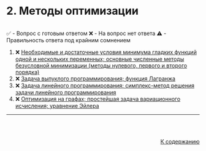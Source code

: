 #

<div id="readme-top" style="display: flex; align-items: center; justify-content: space-between;">
  <h1>2. Методы оптимизации</h1>
</div>

✅ - Вопрос с готовым ответом
❌ - На вопрос нет ответа
⚠️ - Правильность ответа под крайним сомнением

<ol>
  <li>❌ <a href="#1"> Необходимые и достаточные условия минимума гладких функций одной и нескольких переменных; основные численные методы безусловной минимизации (методы
нулевого, первого и второго порядка) </a></li>
  <li>❌ <a href="#2"> Задача выпуклого программирования; функция Лагранжа </a></li>
  <li>❌ <a href="#3"> Задача линейного программирования; симплекс-метод решения задачи линейного программирования </a></li>
  <li>❌ <a href="#4"> Оптимизация на графах; простейшая задача вариационного исчисления; уравнение Эйлера </a></li>
</ol>
<hr/>
<br />

##

<p align="right"><a href="#readme-top">К содержанию</a></p>
